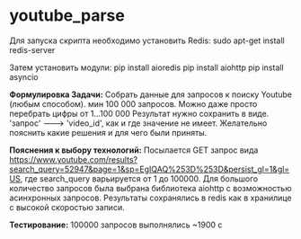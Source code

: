 # youtube_parse
Для запуска скрипта необходимо установить Redis:
sudo apt-get install redis-server

Затем установить модули:
pip install aioredis
pip install aiohttp
pip install asyncio

<b>Формулировка Задачи:</b>
Собрать данные для запросов к поиску Youtube (любым способом). мин 100 000 запросов. Можно даже просто перебрать цифры от 1...100 000
Результат нужно сохранить в виде. 'запрос' ---> 'video_id', как и где значение не имеет.
Желательно пояснить какие решения и для чего были приняты.

<b>Пояснения к выбору технологий:</b>
Посылается GET запрос вида https://www.youtube.com/results?search_query=52947&page=1&sp=EgIQAQ%253D%253D&persist_gl=1&gl=US, где search_query варьируется от 1 до 100000. Для большого количество запросов была выбрана библиотека aiohttp c возможностью асинхронных запросов.
Результаты сохранялись в redis как в хранилице с высокой скоростью записи.

<b>Тестирование:</b> 100000 запросов выполнялись ~1900 с
